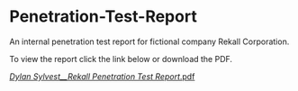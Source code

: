 # Penetration-Test-Report
An internal penetration test report for fictional company Rekall Corporation.

To view the report click the link below or download the PDF.

[_Dylan Sylvest__Rekall Penetration Test Report_.pdf](https://github.com/dsylvest/Penetration-Test-Report/files/11115147/_Dylan.Sylvest__Rekall.Penetration.Test.Report_.pdf)
